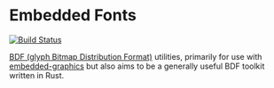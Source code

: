 # Embedded Fonts

[![Build Status](https://travis-ci.org/jamwaffles/embedded-fonts.svg?branch=master)](https://travis-ci.org/jamwaffles/embedded-fonts)

[BDF (glyph Bitmap Distribution Format)](https://en.wikipedia.org/wiki/Glyph_Bitmap_Distribution_Format) utilities, primarily for use with [embedded-graphics](https://github.com/jamwaffles/embedded-graphics) but also aims to be a generally useful BDF toolkit written in Rust.
